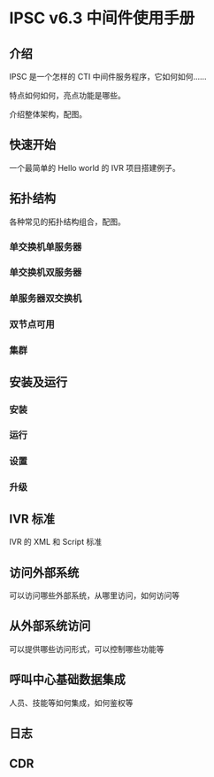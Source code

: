 # IPSC v6.3 中间件使用手册

## 介绍

IPSC 是一个怎样的 CTI 中间件服务程序，它如何如何……

特点如何如何，亮点功能是哪些。

介绍整体架构，配图。

## 快速开始

一个最简单的 Hello world 的 IVR 项目搭建例子。

## 拓扑结构

各种常见的拓扑结构组合，配图。

### 单交换机单服务器

### 单交换机双服务器

### 单服务器双交换机

### 双节点可用

### 集群

## 安装及运行

### 安装

### 运行

### 设置

### 升级

## IVR 标准

IVR 的 XML 和 Script 标准

## 访问外部系统

可以访问哪些外部系统，从哪里访问，如何访问等

## 从外部系统访问

可以提供哪些访问形式，可以控制哪些功能等

## 呼叫中心基础数据集成

人员、技能等如何集成，如何鉴权等

## 日志

## CDR
